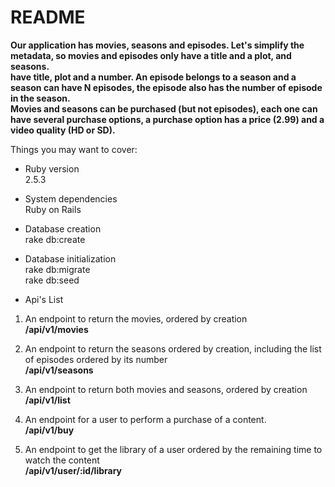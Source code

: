 
# README

**Our application has movies, seasons and episodes. Let's simplify the metadata, so movies and episodes only have a title and a plot, and seasons. <br/>
have title, plot and a number. An episode belongs to a season and a season can have N episodes, the episode also has the number of episode in the season.<br/>
Movies and seasons can be purchased (but not episodes), each one can have several purchase options, a purchase option has a price (2.99) and a video quality (HD or SD).**<br/>

Things you may want to cover:

* Ruby version<br /> 
2.5.3

* System dependencies<br /> 
Ruby on Rails

* Database creation<br /> 
rake db:create

* Database initialization<br /> 
rake db:migrate<br /> 
rake db:seed<br /> 

* Api's List<br/>
1. An endpoint to return the movies, ordered by creation<br/>
			**/api/v1/movies** <br/>
      
2. An endpoint to return the seasons ordered by creation, including the list of episodes ordered by its number<br/>
			**/api/v1/seasons** <br/>
      
3. An endpoint to return both movies and seasons, ordered by creation<br/>
			**/api/v1/list** <br/>

4. An endpoint for a user to perform a purchase of a content.<br/>
			**/api/v1/buy** <br/>

5. An endpoint to get the library of a user ordered by the remaining time to watch the content<br/>
			**/api/v1/user/:id/library** <br/>
